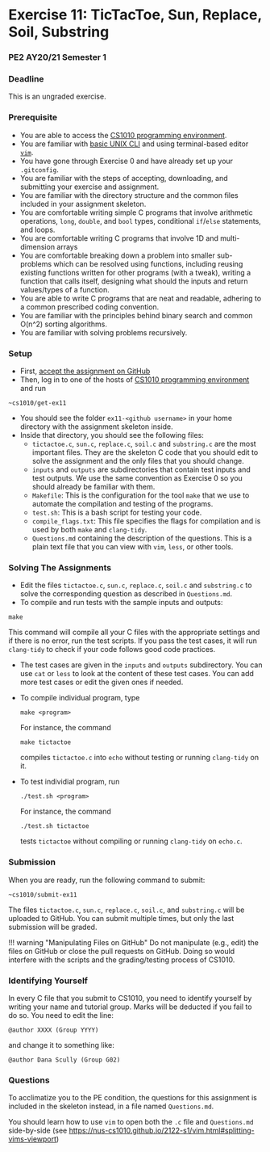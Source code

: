 # Exercise 11: TicTacToe, Sun, Replace, Soil, Substring

### PE2 AY20/21 Semester 1

### Deadline

This is an ungraded exercise.

### Prerequisite

- You are able to access the [CS1010 programming environment](environments.md).
- You are familiar with [basic UNIX CLI](unix.md) and using terminal-based editor [`vim`](vim.md).
- You have gone through Exercise 0 and have already set up your `.gitconfig`.
- You are familiar with the steps of accepting, downloading, and submitting your exercise and assignment.
- You are familiar with the directory structure and the common files included in your assignment skeleton.
- You are comfortable writing simple C programs that involve arithmetic operations, `long`, `double`, and `bool` types, conditional `if`/`else` statements, and loops.
- You are comfortable writing C programs that involve 1D and multi-dimension arrays
- You are comfortable breaking down a problem into smaller sub-problems which can be resolved using functions, including reusing existing functions written for other programs (with a tweak), writing a function that calls itself, designing what should the inputs and return values/types of a function.
- You are able to write C programs that are neat and readable, adhering to a common prescribed coding convention.
- You are familiar with the principles behind binary search and common O(n^2) sorting algorithms. 
- You are familiar with solving problems recursively.

### Setup

- First, [accept the assignment on GitHub](https://classroom.github.com/a/vvDOfPoW)
- Then, log in to one of the hosts of [CS1010 programming environment](environments.md) and run

```
~cs1010/get-ex11
```

- You should see the folder `ex11-<github username>` in your home directory with the assignment skeleton inside.
- Inside that directory, you should see the following files:
    - `tictactoe.c`, `sun.c`, `replace.c`, `soil.c` and `substring.c` are the most important files.  They are the skeleton C code that you should edit to solve the assignment and the only files that you should change.
    - `inputs` and `outputs` are subdirectories that contain test inputs and test outputs.  We use the same convention as Exercise 0 so you should already be familiar with them.
    - `Makefile`: This is the configuration for the tool `make` that we use to automate the compilation and testing of the programs.  
    - `test.sh`: This is a bash script for testing your code.
    - `compile_flags.txt`: This file specifies the flags for compilation and is used by both `make` and `clang-tidy`.
	- `Questions.md` containing the description of the questions.  This is a plain text file that you can view with `vim`, `less`, or other tools.

### Solving The Assignments

- Edit the files `tictactoe.c`, `sun.c`, `replace.c`, `soil.c` and `substring.c` to solve the corresponding question as described in `Questions.md`.
- To compile and run tests with the sample inputs and outputs:
```
make
```
This command will compile all your C files with the appropriate settings and if there is no error, run the test scripts.  If you pass the test cases, it will run `clang-tidy` to check if your code follows good code practices.

- The test cases are given in the `inputs` and `outputs` subdirectory.  You can use `cat` or `less` to look at the content of these test cases.  You can add more test cases or edit the given ones if needed.

- To compile individual program, type
	```
	make <program>
	```
	For instance, the command
	```
	make tictactoe
	```
	compiles `tictactoe.c` into `echo` without testing or running `clang-tidy` on it.

- To test individial program, run
	```
	./test.sh <program>
	```

	For instance, the command
	```
	./test.sh tictactoe
	```
	tests `tictactoe` without compiling or running `clang-tidy` on `echo.c`.

### Submission

When you are ready, run the following command to submit:

```
~cs1010/submit-ex11
```

The files `tictactoe.c`, `sun.c`, `replace.c`, `soil.c`, and `substring.c` will be uploaded to GitHub.  You can submit multiple times, but only the last submission will be graded.

!!! warning "Manipulating Files on GitHub"
    Do not manipulate (e.g., edit) the files on GitHub or close the pull requests on GitHub.  Doing so would interfere with the scripts and the grading/testing process of CS1010.

### Identifying Yourself

In every C file that you submit to CS1010, you need to identify yourself by writing your name and tutorial group. Marks will be deducted if you fail to do so. You need to edit the line:

```
@author XXXX (Group YYYY)
```

and change it to something like:

```
@author Dana Scully (Group G02)
```

### Questions

To acclimatize you to the PE condition, the questions for this assignment is included in the skeleton instead, in a file named `Questions.md`.

You should learn how to use `vim` to open both the `.c` file and `Questions.md` side-by-side (see https://nus-cs1010.github.io/2122-s1/vim.html#splitting-vims-viewport)
